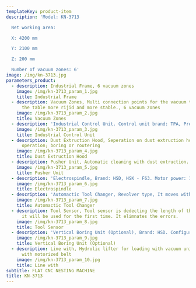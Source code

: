```yaml
---
templateKey: product-item
description: 'Model: KN-3713

  Net working area:

  X: 4200 mm

  Y: 2100 mm

  Z: 200 mm

  Number of vacuum zones: 6'
image: /img/kn-3713.jpg
parameters_product:
  - description: Industrial Frame, 6 vacuum zones
    image: /img/kn-3713_param_1.jpg
    title: Industrial Frame
  - description: Vacuum Zones, Multi connection points for the vacuum table. It makes
      the table more rijid and more stable., 6 vacuum zones
    image: /img/kn-3713_param_2.jpg
    title: Vacuum Zones
  - description: 'Industrial Control Unit. Control unit brand: TPA, Program: TPA CAD. Import from dxf files, reads ISO files, Macro programs (boring, routering). Empty pocket macro, Parametrical programming ability, On line error diagonistic page'
    image: /img/kn-3713_param_3.jpg
    title: Industrial Control Unit
  - description: Dust Extruction Hood, Seperation on dust extruction hood during the
      operation; boring or routering
    image: /img/kn-3713_param_4.jpg
    title: Dust Extruction Hood
  - description: Pusher Unit, Automatic cleaning with dust extruction.
    image: /img/kn-3713_param_5.jpg
    title: Pusher Unit
  - description: 'Electrospindle, Brand: HSD, HSK - F63. Motor power: 13.2 kW. Rotation speed: 24.000 rpm'
    image: /img/kn-3713_param_6.jpg
    title: Electrospindle
  - description: 'Automactic Tool Changer, Revolver type, It moves with x axis. Number of tool place: 12'
    image: /img/kn-3713_param_7.jpg
    title: Automactic Tool Changer
  - description: Tool Sensor, Tool sensor is dedecting the length of the tool when
      it will be used for the first time. It elimnates the errors.
    image: /img/kn-3713_param_8.jpg
    title: Tool Sensor
  - description: 'Vertical Boring Unit (Optional), Brand: HSD. Configuration: 5 + 4 vertical bits'
    image: /img/kn-3713_param_9.jpg
    title: Vertical Boring Unit (Optional)
  - description: Line with, Hydrolic lifter for loading with vacuum unit and unloading
      with motorized belt
    image: /img/kn-3713_param_10.jpg
    title: Line with
subtitle: FLAT CNC NESTING MACHINE
title: KN-3713
---
```

